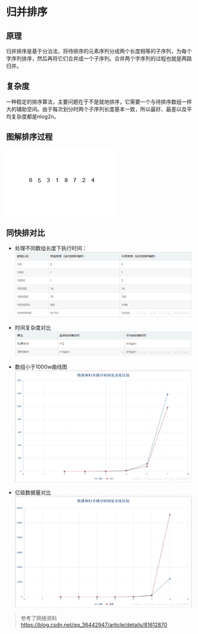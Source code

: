 # 归并排序

## 原理
归并排序是基于分治法，将待排序的元素序列分成两个长度相等的子序列，为每个字序列排序，然后再将它们合并成一个子序列。合并两个字序列的过程也就是两路归并。

## 复杂度
一种稳定的排序算法，主要问题在于不是就地排序，它需要一个与待排序数组一样大的辅助空间。由于每次划分时两个子序列长度基本一致，所以最好、最差以及平均复杂度都是nlog2n。

## 图解排序过程
![归并排序图解](../resource/归并排序过程.gif)

## 同快排对比
* 处理不同数组长度下执行时间：
![归并排序图解](../resource/归并与快排处理对比二维表.png)

* 时间复杂度对比
![归并排序图解](../resource/归并与快排复杂度对比表.png)

* 数组小于1000w曲线图
![归并排序图解](../resource/归并与快排处理对比曲线表.png)

* 亿级数据量对比
![归并排序图解](../resource/归并与快排处理大数据对比曲线表.png)



> 参考了网络资料
> https://blog.csdn.net/qq_36442947/article/details/81612870